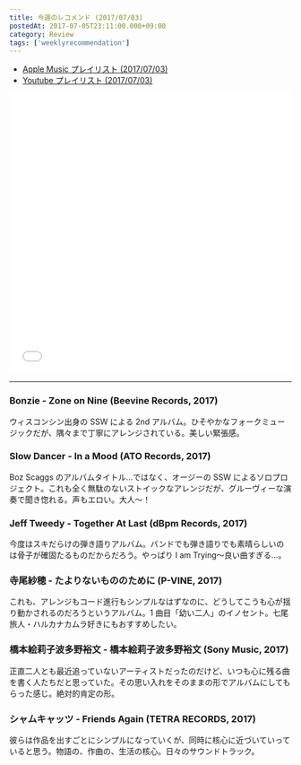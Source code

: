 ```yaml
---
title: 今週のレコメンド (2017/07/03)
postedAt: 2017-07-05T23:11:00.000+09:00
category: Review
tags: ['weeklyrecommendation']
---
```


- [Apple Music プレイリスト (2017/07/03)](https://itunes.apple.com/jp/playlist/%E4%BB%8A%E9%80%B1%E3%81%AE%E3%83%AC%E3%82%B3%E3%83%A1%E3%83%B3%E3%83%89-2017-07-03/idpl.c23b4d0668204c74979fbd802311e28e)
- [Youtube プレイリスト (2017/07/03)](https://www.youtube.com/playlist?list=PLegnWsUgQaycxZok4Gj%5F8Vm-in1hYt1zP)
<iframe src="//tools.applemusic.com/embed/v1/playlist/pl.c23b4d0668204c74979fbd802311e28e?country=jp" height="500px" width="100%" frameborder="0"></iframe>

---

### Bonzie - Zone on Nine (Beevine Records, 2017)

ウィスコンシン出身の SSW による 2nd アルバム。ひそやかなフォークミュージックだが、隅々まで丁寧にアレンジされている。美しい緊張感。

### Slow Dancer - In a Mood (ATO Records, 2017)

Boz Scaggs のアルバムタイトル…ではなく、オージーの SSW によるソロプロジェクト。これも全く無駄のないストイックなアレンジだが、グルーヴィーな演奏で聞き惚れる。声もエロい。大人〜！

### Jeff Tweedy - Together At Last (dBpm Records, 2017)

今度はスキだらけの弾き語りアルバム。バンドでも弾き語りでも素晴らしいのは骨子が確固たるものだからだろう。やっぱり I am Trying〜良い曲すぎる…。

### 寺尾紗穂 - たよりないもののために (P-VINE, 2017)

これも、アレンジもコード進行もシンプルなはずなのに、どうしてこうも心が揺り動かされるのだろうというアルバム。1 曲目「幼い二人」のイノセント。七尾旅人・ハルカナカムラ好きにもおすすめしたい。

### 橋本絵莉子波多野裕文 - 橋本絵莉子波多野裕文 (Sony Music, 2017)

正直二人とも最近追っていないアーティストだったのだけど、いつも心に残る曲を書く人たちだと思っていた。その思い入れをそのままの形でアルバムにしてもらった感じ。絶対的肯定の形。

### シャムキャッツ - Friends Again (TETRA RECORDS, 2017)

彼らは作品を出すごとにシンプルになっていくが、同時に核心に近づいていっていると思う。物語の、作曲の、生活の核心。日々のサウンドトラック。
